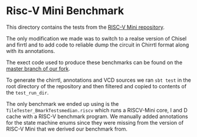 # Risc-V Mini Benchmark

This directory contains the tests from the [RISC-V Mini repository](https://github.com/ucb-bar/riscv-mini).

The only modification we made was to switch to a realse version
of Chisel and firrtl and to add code to reliable dump the circuit in
Chirrtl format along with its annotations.

The exect code used to produce these benchmarks can be found
on the [master branch of our fork](https://github.com/ekiwi/riscv-mini/tree/master).

To generate the chirrtl, annotations and VCD sources we ran `sbt test`
in the root directory of the repository and then filtered and copied
to contents of the `test_run_dir`.

The only benchmark we ended up using is the `TileTester_BmarkTestsmedian.riscv`
which runs a RISCV-Mini core, I and D cache with a RISC-V benchmark program.
We manually added annotations for the state machine enums since they were missing
from the version of RISC-V Mini that we derived our benchmark from.
